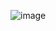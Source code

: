 
![image](https://user-images.githubusercontent.com/77552205/207841218-681a0f94-c086-47e1-b73a-fd23609384f8.png)

